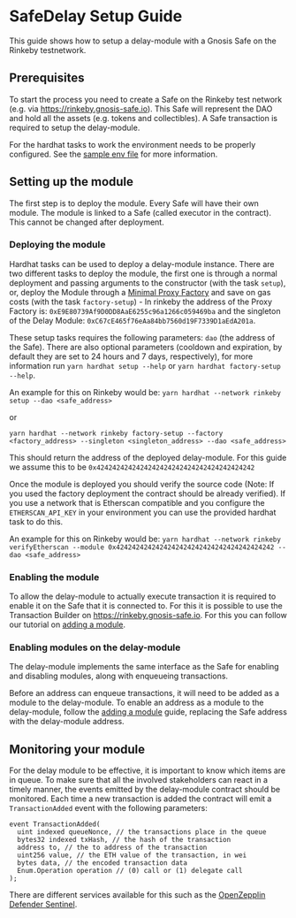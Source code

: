 # SafeDelay Setup Guide

This guide shows how to setup a delay-module with a Gnosis Safe on the Rinkeby testnetwork.

## Prerequisites

To start the process you need to create a Safe on the Rinkeby test network (e.g. via https://rinkeby.gnosis-safe.io). This Safe will represent the DAO and hold all the assets (e.g. tokens and collectibles). A Safe transaction is required to setup the delay-module.

For the hardhat tasks to work the environment needs to be properly configured. See the [sample env file](../.env.sample) for more information.

## Setting up the module

The first step is to deploy the module. Every Safe will have their own module. The module is linked to a Safe (called executor in the contract). This cannot be changed after deployment.

### Deploying the module


Hardhat tasks can be used to deploy a delay-module instance. There are two different tasks to deploy the module, the first one is through a normal deployment and passing arguments to the constructor (with the task `setup`), or, deploy the Module through a [Minimal Proxy Factory](https://eips.ethereum.org/EIPS/eip-1167) and save on gas costs (with the task `factory-setup`) - In rinkeby the address of the Proxy Factory is: `0xE9E80739Af9D0DD8AaE6255c96a1266c059469ba` and the singleton of the Delay Module: `0xC67cE465f76eAa84bb7560d19F7339D1aEdA201a`.

 These setup tasks requires the following parameters: `dao` (the address of the Safe). There are also optional parameters (cooldown and expiration, by default they are set to 24 hours and 7 days, respectively), for more information run `yarn hardhat setup --help` or `yarn hardhat factory-setup --help`.

An example for this on Rinkeby would be:
`yarn hardhat --network rinkeby setup --dao <safe_address>`

or

`yarn hardhat --network rinkeby factory-setup --factory <factory_address> --singleton <singleton_address> --dao <safe_address>`

This should return the address of the deployed delay-module. For this guide we assume this to be `0x4242424242424242424242424242424242424242`

Once the module is deployed you should verify the source code (Note: If you used the factory deployment the contract should be already verified). If you use a network that is Etherscan compatible and you configure the `ETHERSCAN_API_KEY` in your environment you can use the provided hardhat task to do this.

An example for this on Rinkeby would be:
`yarn hardhat --network rinkeby verifyEtherscan --module 0x4242424242424242424242424242424242424242 --dao <safe_address>`

### Enabling the module

To allow the delay-module to actually execute transaction it is required to enable it on the Safe that it is connected to. For this it is possible to use the Transaction Builder on https://rinkeby.gnosis-safe.io. For this you can follow our tutorial on [adding a module](https://help.gnosis-safe.io/en/articles/4934427-add-a-module).

### Enabling modules on the delay-module

The delay-module implements the same interface as the Safe for enabling and disabling modules, along with enqueueing transactions.

Before an address can enqueue transactions, it will need to be added as a module to the delay-module. To enable an address as a module to the delay-module, follow the [adding a module](https://help.gnosis-safe.io/en/articles/4934427-add-a-module) guide, replacing the Safe address with the delay-module address.

## Monitoring your module

For the delay module to be effective, it is important to know which items are in queue. To make sure that all the involved stakeholders can react in a timely manner, the events emitted by the delay-module contract should be monitored. Each time a new transaction is added the contract will emit a `TransactionAdded` event with the following parameters:
```
event TransactionAdded(
  uint indexed queueNonce, // the transactions place in the queue
  bytes32 indexed txHash, // the hash of the transaction
  address to, // the to address of the transaction
  uint256 value, // the ETH value of the transaction, in wei
  bytes data, // the encoded transaction data
  Enum.Operation operation // (0) call or (1) delegate call
);
```

There are different services available for this such as the [OpenZepplin Defender Sentinel](https://docs.openzeppelin.com/defender/sentinel).
